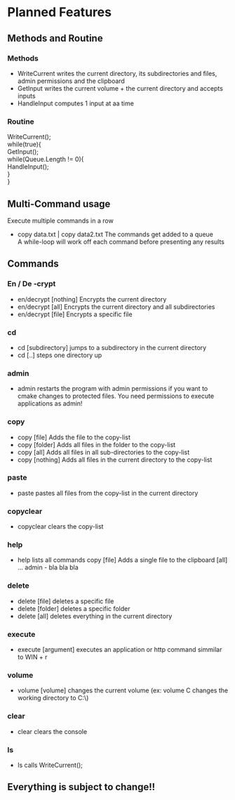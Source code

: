 # Planned Features
## Methods and Routine
### Methods
- WriteCurrent   writes the current directory, its subdirectories and files, admin permissions and the clipboard
- GetInput       writes the current volume + the current directory and accepts inputs
- HandleInput    computes 1 input at aa time
### Routine
WriteCurrent();  
while(true){  
  GetInput();  
  while(Queue.Length != 0){  
    HandleInput();  
  }  
}  
## Multi-Command usage
Execute multiple commands in a row
- copy data.txt | copy data2.txt
The commands get added to a queue  
A while-loop will work off each command before presenting any results
## Commands
### En / De -crypt
- en/decrypt [nothing] Encrypts the current directory
- en/decrypt [all]     Encrypts the current directory and all subdirectories
- en/decrypt [file]    Encrypts a specific file
### cd
- cd [subdirectory]    jumps to a subdirectory in the current directory
- cd [..]              steps one directory up
### admin
- admin                restarts the program with admin permissions if you want to cmake changes to protected files. You need permissions to execute applications as admin!
### copy
- copy [file]          Adds the file to the copy-list
- copy [folder]        Adds all files in the folder to the copy-list
- copy [all]           Adds all files in all sub-directories to the copy-list
- copy [nothing]       Adds all files in the current directory to the copy-list
### paste
- paste                pastes all files from the copy-list in the current directory
### copyclear
- copyclear            clears the copy-list
### help
- help                 lists all commands
      copy
      [file] Adds a single file to the clipboard
      [all] ...
      admin  -  bla bla bla
### delete
- delete [file]        deletes a specific file
- delete [folder]      deletes a specific folder
- delete [all]         deletes everything in the current directory
### execute
- execute [argument]   executes an application or http command simmilar to WIN + r
### volume
- volume [volume]      changes the current volume (ex: volume C changes the working directory to C:\\)
### clear
- clear                clears the console
### ls
- ls                   calls WriteCurrent();

## Everything is subject to change!!
